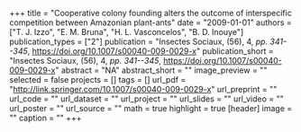 +++
title = "Cooperative colony founding alters the outcome of interspecific competition between Amazonian plant-ants"
date = "2009-01-01"
authors = ["T. J. Izzo", "E. M. Bruna", "H. L. Vasconcelos", "B. D. Inouye"]
publication_types = ["2"]
publication = "Insectes Sociaux, (56), 4, _pp. 341--345_, https://doi.org/10.1007/s00040-009-0029-x"
publication_short = "Insectes Sociaux, (56), 4, _pp. 341--345_, https://doi.org/10.1007/s00040-009-0029-x"
abstract = "NA"
abstract_short = ""
image_preview = ""
selected = false
projects = []
tags = []
url_pdf = "http://link.springer.com/10.1007/s00040-009-0029-x"
url_preprint = ""
url_code = ""
url_dataset = ""
url_project = ""
url_slides = ""
url_video = ""
url_poster = ""
url_source = ""
math = true
highlight = true
[header]
image = ""
caption = ""
+++
